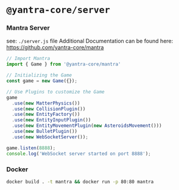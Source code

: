 # `@yantra-core/server`

### Mantra Server

see: `./server.js` file
Additional Documentation can be found here: https://github.com/yantra-core/mantra

```js
// Import Mantra
import { Game } from '@yantra-core/mantra'

// Initializing the Game
const game = new Game({});

// Use Plugins to customize the Game
game
  .use(new MatterPhysics())
  .use(new CollisionPlugin())
  .use(new EntityFactory())
  .use(new EntityInputPlugin())
  .use(new EntityMovementPlugin(new AsteroidsMovement()))
  .use(new BulletPlugin())
  .use(new WebSocketServer());

game.listen(8888);
console.log('WebSocket server started on port 8888');
```
  
### Docker
```bash
docker build . -t mantra && docker run -p 80:80 mantra
```
